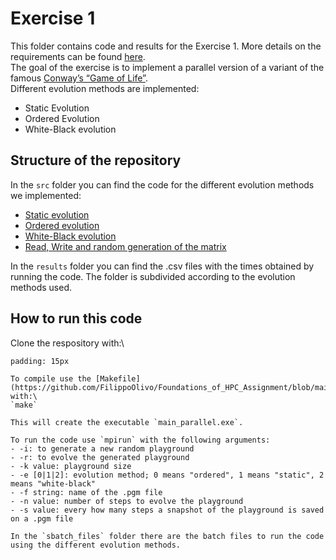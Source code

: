 # Exercise 1
This folder contains code and results for the Exercise 1. More details on the requirements can be found [here](https://github.com/Foundations-of-HPC/Foundations_of_HPC_2022/blob/main/Assignment/exercise1/Assignment_exercise1.pdf).\
The goal of the exercise is to implement a parallel version of a variant of the famous [Conway’s “Game of Life”](https://en.wikipedia.org/wiki/Conway%27s_Game_of_Life).\
Different evolution methods are implemented:
- Static Evolution
- Ordered Evolution
- White-Black evolution

## Structure of the repository
In the `src` folder you can find the code for the different evolution methods we implemented:
- [Static evolution](https://github.com/SDavenia/FHPC_Assignment/blob/main/Exercise1/src/evolve_static.c)
- [Ordered evolution](https://github.com/SDavenia/FHPC_Assignment/blob/main/Exercise1/src/evolve_ordered.c)
- [White-Black evolution](https://github.com/SDavenia/FHPC_Assignment/blob/main/Exercise1/src/black_white.c)
- [Read, Write and random generation of the matrix](https://github.com/SDavenia/FHPC_Assignment/blob/main/Exercise1/src/read_write_parallel.c)

In the `results` folder you can find the .csv files with the times obtained by running the code. The folder is subdivided according to the evolution methods used.

## How to run this code
Clone the respository with:\
```git clone https://github.com/SDavenia/FHPC_Assignment.git 
padding: 15px

To compile use the [Makefile](https://github.com/FilippoOlivo/Foundations_of_HPC_Assignment/blob/main/excercise1/Makefile) with:\
`make`

This will create the executable `main_parallel.exe`.

To run the code use `mpirun` with the following arguments:
- -i: to generate a new random playground
- -r: to evolve the generated playground
- -k value: playground size
- -e [0|1|2]: evolution method; 0 means "ordered", 1 means "static", 2 means "white-black"
- -f string: name of the .pgm file
- -n value: number of steps to evolve the playground
- -s value: every how many steps a snapshot of the playground is saved on a .pgm file

In the `sbatch_files` folder there are the batch files to run the code using the different evolution methods.
